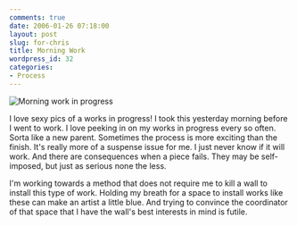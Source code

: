 ```yaml
---
comments: true
date: 2006-01-26 07:18:00
layout: post
slug: for-chris
title: Morning Work
wordpress_id: 32
categories:
- Process
---
```


![Morning work in progress ](http://ryanfitzer.com/main/wp-content/uploads/2006/10/morning-work.jpg)

I love sexy pics of a works in progress! I took this yesterday morning before I went to work. I love peeking in on my works in progress every so often. Sorta like a new parent. Sometimes the process is more exciting than the finish. It's really more of a suspense issue for me. I just never know if it will work. And there are consequences when a piece fails. They may be self-imposed, but just as serious none the less.

I'm working towards a method that does not require me to kill a wall to install this type of work. Holding my breath for a space to install works like these can make an artist a little blue. And trying to convince the coordinator of that space that I have the wall's best interests in mind is futile.
